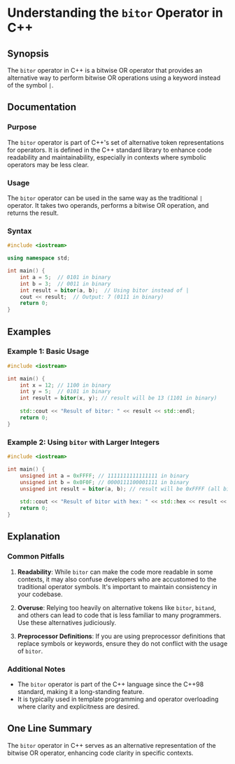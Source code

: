 <!--
Meta Description: # Understanding the `bitor` Operator in C++ ## Synopsis The `bitor` operator in C++ is a bitwise OR operator that provides an alternative way to perfo...
Meta Keywords: bitor, int, operator, result, binary
-->

# Understanding the `bitor` Operator in C++

## Synopsis
The `bitor` operator in C++ is a bitwise OR operator that provides an alternative way to perform bitwise OR operations using a keyword instead of the symbol `|`.

## Documentation
### Purpose
The `bitor` operator is part of C++'s set of alternative token representations for operators. It is defined in the C++ standard library to enhance code readability and maintainability, especially in contexts where symbolic operators may be less clear.

### Usage
The `bitor` operator can be used in the same way as the traditional `|` operator. It takes two operands, performs a bitwise OR operation, and returns the result.

### Syntax
```cpp
#include <iostream>

using namespace std;

int main() {
    int a = 5;  // 0101 in binary
    int b = 3;  // 0011 in binary
    int result = bitor(a, b);  // Using bitor instead of |
    cout << result;  // Output: 7 (0111 in binary)
    return 0;
}
```

## Examples
### Example 1: Basic Usage
```cpp
#include <iostream>

int main() {
    int x = 12; // 1100 in binary
    int y = 5;  // 0101 in binary
    int result = bitor(x, y); // result will be 13 (1101 in binary)
    
    std::cout << "Result of bitor: " << result << std::endl;
    return 0;
}
```

### Example 2: Using `bitor` with Larger Integers
```cpp
#include <iostream>

int main() {
    unsigned int a = 0xFFFF; // 1111111111111111 in binary
    unsigned int b = 0x0F0F; // 0000111100001111 in binary
    unsigned int result = bitor(a, b); // result will be 0xFFFF (all bits set)
    
    std::cout << "Result of bitor with hex: " << std::hex << result << std::endl;
    return 0;
}
```

## Explanation
### Common Pitfalls
1. **Readability**: While `bitor` can make the code more readable in some contexts, it may also confuse developers who are accustomed to the traditional operator symbols. It's important to maintain consistency in your codebase.
  
2. **Overuse**: Relying too heavily on alternative tokens like `bitor`, `bitand`, and others can lead to code that is less familiar to many programmers. Use these alternatives judiciously.

3. **Preprocessor Definitions**: If you are using preprocessor definitions that replace symbols or keywords, ensure they do not conflict with the usage of `bitor`.

### Additional Notes
- The `bitor` operator is part of the C++ language since the C++98 standard, making it a long-standing feature.
- It is typically used in template programming and operator overloading where clarity and explicitness are desired.

## One Line Summary
The `bitor` operator in C++ serves as an alternative representation of the bitwise OR operator, enhancing code clarity in specific contexts.